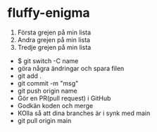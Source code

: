 # fluffy-enigma
1. Första grejen på min lista
2. Andra grejen på min lista
3. Tredje grejen på min lista

* $ git switch -C name
* göra några ändringar och spara filen 
* git add .
* git commit -m "msg"
* git push origin name
* Gör en PR(pull request) i GitHub
* Godkän koden och merge 
* KOlla så att dina branches är i synk med main
* git pull origin main